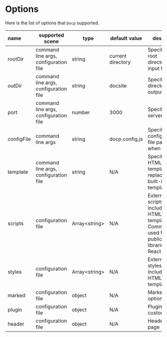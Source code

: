 # Options

Here is the list of options that  `Docp` supported.

| name       | supported scene                       | type            | default value     | describe                                                     |
| :--------- | ------------------------------------- | --------------- | ----------------- | ------------------------------------------------------------ |
| rootDir    | command line args, configuration file | string          | current directory | Specifies the root directory of input files                  |
| outDir     | command line args, configuration file | string          | docsite           | Specifies the directory for output files                     |
| port       | command line args, configuration file | number          | 3000              | Specify local server port                                    |
| configFile | command line args                     | string          | docp.config.js    | Specify the configuration file path when init                |
| template   | command line args, configuration file | string          | N/A               | Specify the HTML template to replace the built-in template   |
| scripts    | configuration file                    | Array\<string\> | N/A               | External scripts included in HTML template, Commonly used for public libraries like React or Vue |
| styles     | configuration file                    | Array\<string\> | N/A               | External styles included in HTML template                    |
| marked     | configuration file                    | object          | N/A               | Marked options                                               |
| plugin     | configuration file                    | object          | N/A               | Plugins for custom code                                      |
| header     | configuration file                    | object          | N/A               | Header of page                                               |

